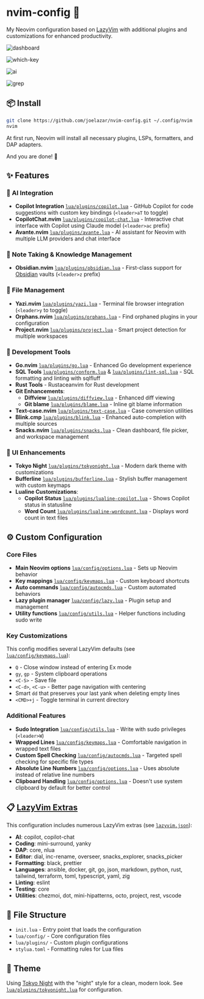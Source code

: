 # nvim-config 🚀

My Neovim configuration based on [LazyVim](https://github.com/LazyVim/LazyVim) with additional plugins and customizations for enhanced productivity.

![dashboard](https://github.com/user-attachments/assets/12d0997a-9869-4825-8b4c-7e399b1d4728)

![which-key](https://github.com/user-attachments/assets/506ccb08-70c1-442e-bed5-a2bd7eeca19f)

![ai](https://github.com/user-attachments/assets/b35889ee-685f-40d5-8fc7-edab76df48c5)

![grep](https://github.com/user-attachments/assets/01e22664-290a-4f6b-a369-365244d15b3e)

## 📦 Install

```sh
git clone https://github.com/joelazar/nvim-config.git ~/.config/nvim
nvim
```

At first run, Neovim will install all necessary plugins, LSPs, formatters, and DAP adapters.

And you are done! 🎉

## ✨ Features

### 🧠 AI Integration

- **Copilot Integration** [`lua/plugins/copilot.lua`](./lua/plugins/copilot.lua) - GitHub Copilot for code suggestions with custom key bindings (`<leader>aT` to toggle)
- **CopilotChat.nvim** [`lua/plugins/copilot-chat.lua`](./lua/plugins/copilot-chat.lua) - Interactive chat interface with Copilot using Claude model (`<leader>ac` prefix)
- **Avante.nvim** [`lua/plugins/avante.lua`](./lua/plugins/avante.lua) - AI assistant for Neovim with multiple LLM providers and chat interface

### 📝 Note Taking & Knowledge Management

- **Obsidian.nvim** [`lua/plugins/obsidian.lua`](./lua/plugins/obsidian.lua) - First-class support for [Obsidian](https://obsidian.md/) vaults (`<leader>z` prefix)

### 📂 File Management

- **Yazi.nvim** [`lua/plugins/yazi.lua`](./lua/plugins/yazi.lua) - Terminal file browser integration (`<leader>y` to toggle)
- **Orphans.nvim** [`lua/plugins/orphans.lua`](./lua/plugins/orphans.lua) - Find orphaned plugins in your configuration
- **Project.nvim** [`lua/plugins/project.lua`](./lua/plugins/project.lua) - Smart project detection for multiple workspaces

### 🧰 Development Tools

- **Go.nvim** [`lua/plugins/go.lua`](./lua/plugins/go.lua) - Enhanced Go development experience
- **SQL Tools** [`lua/plugins/conform.lua`](./lua/plugins/conform.lua) & [`lua/plugins/lint-sql.lua`](./lua/plugins/lint-sql.lua) - SQL formatting and linting with sqlfluff
- **Rust Tools** - Rustaceanvim for Rust development
- **Git Enhancements**:
  - **Diffview** [`lua/plugins/diffview.lua`](./lua/plugins/diffview.lua) - Enhanced diff viewing
  - **Git blame** [`lua/plugins/blame.lua`](./lua/plugins/blame.lua) - Inline git blame information
- **Text-case.nvim** [`lua/plugins/text-case.lua`](./lua/plugins/text-case.lua) - Case conversion utilities
- **Blink.cmp** [`lua/plugins/blink.lua`](./lua/plugins/blink.lua) - Enhanced auto-completion with multiple sources
- **Snacks.nvim** [`lua/plugins/snacks.lua`](./lua/plugins/snacks.lua) - Clean dashboard, file picker, and workspace management

### 🎨 UI Enhancements

- **Tokyo Night** [`lua/plugins/tokyonight.lua`](./lua/plugins/tokyonight.lua) - Modern dark theme with customizations
- **Bufferline** [`lua/plugins/bufferline.lua`](./lua/plugins/bufferline.lua) - Stylish buffer management with custom keymaps
- **Lualine Customizations**:
  - **Copilot Status** [`lua/plugins/lualine-copilot.lua`](./lua/plugins/lualine-copilot.lua) - Shows Copilot status in statusline
  - **Word Count** [`lua/plugins/lualine-wordcount.lua`](./lua/plugins/lualine-wordcount.lua) - Displays word count in text files

## ⚙️ Custom Configuration

### Core Files

- **Main Neovim options** [`lua/config/options.lua`](./lua/config/options.lua) - Sets up Neovim behavior
- **Key mappings** [`lua/config/keymaps.lua`](./lua/config/keymaps.lua) - Custom keyboard shortcuts
- **Auto commands** [`lua/config/autocmds.lua`](./lua/config/autocmds.lua) - Custom automated behaviors
- **Lazy plugin manager** [`lua/config/lazy.lua`](./lua/config/lazy.lua) - Plugin setup and management
- **Utility functions** [`lua/config/utils.lua`](./lua/config/utils.lua) - Helper functions including sudo write

### Key Customizations

This config modifies several LazyVim defaults (see [`lua/config/keymaps.lua`](./lua/config/keymaps.lua)):

- `Q` - Close window instead of entering Ex mode
- `gy`, `gp` - System clipboard operations
- `<C-S>` - Save file
- `<C-d>`, `<C-u>` - Better page navigation with centering
- Smart `dd` that preserves your last yank when deleting empty lines
- `<CMD>+j` - Toggle terminal in current directory

### Additional Features

- **Sudo Integration** [`lua/config/utils.lua`](./lua/config/utils.lua) - Write with sudo privileges (`<leader>W`)
- **Wrapped Lines** [`lua/config/keymaps.lua`](./lua/config/keymaps.lua) - Comfortable navigation in wrapped text files
- **Custom Spell Checking** [`lua/config/autocmds.lua`](./lua/config/autocmds.lua) - Targeted spell checking for specific file types
- **Absolute Line Numbers** [`lua/config/options.lua`](./lua/config/options.lua) - Uses absolute instead of relative line numbers
- **Clipboard Handling** [`lua/config/options.lua`](./lua/config/options.lua) - Doesn't use system clipboard by default for better control

## 📋 [LazyVim Extras](https://www.lazyvim.org/extras)

This configuration includes numerous LazyVim extras (see [`lazyvim.json`](./lazyvim.json)):

- **AI**: copilot, copilot-chat
- **Coding**: mini-surround, yanky
- **DAP**: core, nlua
- **Editor**: dial, inc-rename, overseer, snacks_explorer, snacks_picker
- **Formatting**: black, prettier
- **Languages**: ansible, docker, git, go, json, markdown, python, rust, tailwind, terraform, toml, typescript, yaml, zig
- **Linting**: eslint
- **Testing**: core
- **Utilities**: chezmoi, dot, mini-hipatterns, octo, project, rest, vscode

## 🔧 File Structure

- `init.lua` - Entry point that loads the configuration
- `lua/config/` - Core configuration files
- `lua/plugins/` - Custom plugin configurations
- `stylua.toml` - Formatting rules for Lua files

## 🎨 Theme

Using [Tokyo Night](https://github.com/folke/tokyonight.nvim) with the "night" style for a clean, modern look. See [`lua/plugins/tokyonight.lua`](./lua/plugins/tokyonight.lua) for configuration.
